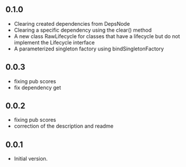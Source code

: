 ## 0.1.0

- Clearing created dependencies from DepsNode
- Clearing a specific dependency using the clear() method
- A new class RawLifecycle for classes that have a lifecycle but do not implement the Lifecycle
  interface
- A parameterized singleton factory using bindSingletonFactory

## 0.0.3

- fixing pub scores
- fix dependency get

## 0.0.2

- fixing pub scores
- correction of the description and readme

## 0.0.1

- Initial version.
